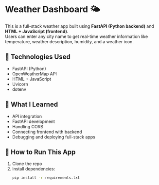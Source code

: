 # Weather Dashboard 🌤️

This is a full-stack weather app built using **FastAPI (Python backend)** and **HTML + JavaScript (frontend)**.  
Users can enter any city name to get real-time weather information like temperature, weather description, humidity, and a weather icon.

## 🔧 Technologies Used
- FastAPI (Python)
- OpenWeatherMap API
- HTML + JavaScript
- Uvicorn
- dotenv

## 🧠 What I Learned
- API integration
- FastAPI development
- Handling CORS
- Connecting frontend with backend
- Debugging and deploying full-stack apps

## 🚀 How to Run This App

1. Clone the repo
2. Install dependencies:
   ```bash
   pip install -r requirements.txt
